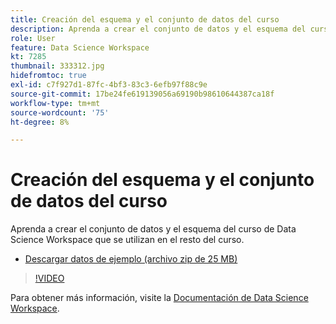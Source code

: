 ```yaml
---
title: Creación del esquema y el conjunto de datos del curso
description: Aprenda a crear el conjunto de datos y el esquema del curso de Data Science Workspace que se utilizan en el resto del curso.
role: User
feature: Data Science Workspace
kt: 7285
thumbnail: 333312.jpg
hidefromtoc: true
exl-id: c7f927d1-87fc-4bf3-83c3-6efb97f88c9e
source-git-commit: 17be24fe619139056a69190b98610644387ca18f
workflow-type: tm+mt
source-wordcount: '75'
ht-degree: 8%

---
```


# Creación del esquema y el conjunto de datos del curso

Aprenda a crear el conjunto de datos y el esquema del curso de Data Science Workspace que se utilizan en el resto del curso.

* [Descargar datos de ejemplo (archivo zip de 25 MB)](../assets/DSW-course-sample-assets.zip)

>[!VIDEO](https://video.tv.adobe.com/v/333312?quality=12&learn=on)

Para obtener más información, visite la [Documentación de Data Science Workspace](https://experienceleague.adobe.com/docs/experience-platform/data-science-workspace/home.html?lang=es).